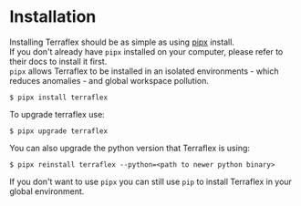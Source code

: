 # Installation

Installing Terraflex should be as simple as using [pipx](https://github.com/pypa/pipx) install.  
If you don't already have `pipx` installed on your computer, please refer to their docs to install it first.  
`pipx` allows Terraflex to be installed in an isolated environments - which reduces anomalies - and global workspace pollution.  

```console
$ pipx install terraflex
```

To upgrade terraflex use:
```console
$ pipx upgrade terraflex
```

You can also upgrade the python version that Terraflex is using:
```console
$ pipx reinstall terraflex --python=<path to newer python binary>
```

If you don't want to use `pipx` you can still use `pip` to install Terraflex in your global environment.
